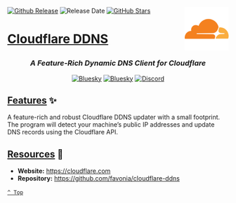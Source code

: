 <a name="top" href="docker-compose.yml" target="_blank"><img height="100" align="right" src="assets/icon.png" alt="Cloudflare DDNS" /></a>

[![Github Release][github-release]](https://github.com/favonia/cloudflare-ddns/releases/tag/v1.15.1)
![Release Date][release-date]
[![GitHub Stars][github-stars]](https://github.com/favonia/cloudflare-ddns)

<h1>

[Cloudflare DDNS](docker-compose.yml)

</h1>

<div align="center">

### _A Feature-Rich Dynamic DNS Client for Cloudflare_

<a href="https://bsky.app/profile/aever.au" target="_blank"><img alt="Bluesky" src="https://img.shields.io/badge/Bluesky-0085ff?style=flat-square&logo=bluesky&logoColor=white" /></a>
<a href="mailto:github.discharge208@passfwd.com" target="_blank"><img alt="Bluesky" src="https://img.shields.io/badge/Email-00B4F0?style=flat-square&logo=maildotru&logoColor=white" /></a>
<a href="https://discord.com/users/146165361333633024" target="_blank"><img alt="Discord" src="https://img.shields.io/badge/Discord-5865f2?style=flat-square&logo=discord&logoColor=white" /></a>

</div>

## [Features](#top) ✨

A feature-rich and robust Cloudflare DDNS updater with a small footprint. The program will detect your machine’s public IP addresses and update DNS records using the Cloudflare API.

## [Resources](#top) 📖

* **Website:** https://cloudflare.com
* **Repository:** https://github.com/favonia/cloudflare-ddns

[`^ Top`](#top)




[github-release]: https://img.shields.io/github/v/release/favonia/cloudflare-ddns?style=flat-square&labelColor=31383f
[release-date]: https://img.shields.io/github/release-date/favonia/cloudflare-ddns?style=flat-square&labelColor=31383f
[github-stars]: https://img.shields.io/github/stars/favonia/cloudflare-ddns

